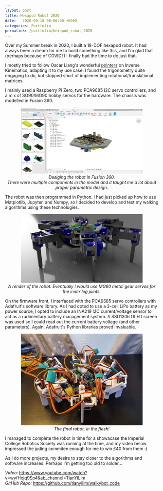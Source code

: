 ```yaml
---
layout: post
title: Hexapod Robot 2020
date:   2020-09-18 00:00:00 +0000
categories: Portfolio
permalink: /portfolio/hexapod_robot_2020
---
```


Over my Summer break in 2020, I built a 18-DOF hexapod robot. It had always been a dream for me to build something like this, and I'm glad that (perhaps because of COVID?) I finally had the time to do just that.

I mostly tried to follow Oscar Liang's wonderful [pointers](https://oscarliang.com/inverse-kinematics-implementation-hexapod-robots/) on Inverse Kinematics, adapting it to my use case. I found the trigonometry quite engaging to do, but stopped short of implementing rotational/translational matrices.

I mainly used a Raspberry Pi Zero, two PCA9685 I2C servo controllers, and a mix of SG90/MG90 hobby servos for the hardware. The chassis was modelled in Fusion 360.

<p align="center">
  <img width="400" src="../assets/Hexapod/hex_design_process.png">
  <br>
  <i>Desiging the robot in Fusion 360.<br>There were multiple components in the model and it taught me a lot about proper parametric design.</i>
</p>

The robot was then programmed in Python. I had just picked up how to use Matplotlib, Jupyter, and Numpy, so I decided to develop and test my walking algorithms using these technologies.

<p align="center">
  <img width="400" src="../assets/Hexapod/hex_render.jpg">
  <br>
  <i>A render of the robot. Eventually I would use MG90 metal gear servos for the inner leg joints.</i>
</p>

On the firmware front, I interfaced with the PCA9685 servo controllers with Adafruit's software library. As I had opted to use a 2-cell LiPo battery as my power source, I opted to include an INA219 I2C current/voltage sensor to act as a rudimentary battery management system. A SSD1306 OLED screen was used so I could read out the current battery voltage (and other parameters). Again, Adafruit's Python libraries proved invaluable.

<p align="center">
  <img width="400" src="../assets/Hexapod/hex_photo.jpg">
  <br>
  <i>The final robot, in the flesh!</i>
</p>

I managed to complete the robot in time for a showacase the Imperial College Robotics Society was running at the time, and my video below impressed the juding commitee enough for me to win £40 from them :)

As I do more projects, my desire to stay closer to the algorithms and software increases. Perhaps I'm getting too old to solder...

_Video:_ <https://www.youtube.com/watch?v=wyfHojq9Sp4&ab_channel=TianYiLim><br>
_GitHub Repo:_ <https://github.com/tianyilim/walkybot_code>
